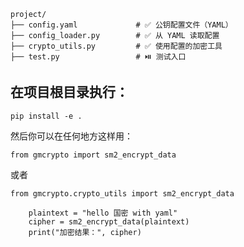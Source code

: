 
```
project/
├── config.yaml             # ✅ 公钥配置文件（YAML）
├── config_loader.py        # ✅ 从 YAML 读取配置
├── crypto_utils.py         # ✅ 使用配置的加密工具
├── test.py                 # ⏯️ 测试入口
```

## 在项目根目录执行：

`pip install -e .`

然后你可以在任何地方这样用：

`from gmcrypto import sm2_encrypt_data`

或者

`from gmcrypto.crypto_utils import sm2_encrypt_data`

```aiexclude
    plaintext = "hello 国密 with yaml"
    cipher = sm2_encrypt_data(plaintext)
    print("加密结果：", cipher)
```
